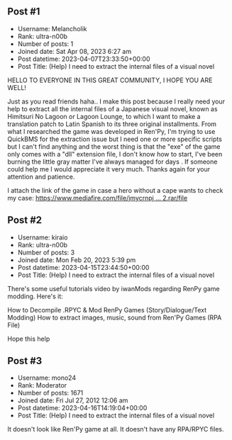 ## Post #1
- Username: Melancholik
- Rank: ultra-n00b
- Number of posts: 1
- Joined date: Sat Apr 08, 2023 6:27 am
- Post datetime: 2023-04-07T23:33:50+00:00
- Post Title: (Help) I need to extract the internal files of a visual novel

HELLO TO EVERYONE IN THIS GREAT COMMUNITY, I HOPE YOU ARE WELL!  

Just as you read friends haha..  I make this post because I really need your help to extract all the internal files of a Japanese visual novel, known as Himitsuri No Lagoon or Lagoon Lounge, to which I want to make a translation patch to Latin Spanish to its three original installments. From what I researched the game was developed in Ren'Py, I'm trying to use QuickBMS for the extraction issue but I need one or more specific scripts but I can't find anything and the worst thing is that the "exe" of the game only comes with a "dll" extension file, I don't know how to start, I've been burning the little gray matter I've always managed for days  . If someone could help me I would appreciate it very much. Thanks again for your attention and patience.   


I attach the link of the game in case a hero without a cape wants to check my case: [https://www.mediafire.com/file/jmycrnpj ... 2.rar/file](https://www.mediafire.com/file/jmycrnpjl18l61w/LL2.rar/file)
## Post #2
- Username: kiraio
- Rank: ultra-n00b
- Number of posts: 3
- Joined date: Mon Feb 20, 2023 5:39 pm
- Post datetime: 2023-04-15T23:44:50+00:00
- Post Title: (Help) I need to extract the internal files of a visual novel

There's some useful tutorials video by iwanMods regarding RenPy game modding. Here's it:

How to Decompile .RPYC & Mod RenPy Games (Story/Dialogue/Text Modding)
How to extract images, music, sound from Ren'Py Games (RPA File)

Hope this help
## Post #3
- Username: mono24
- Rank: Moderator
- Number of posts: 1671
- Joined date: Fri Jul 27, 2012 12:06 am
- Post datetime: 2023-04-16T14:19:04+00:00
- Post Title: (Help) I need to extract the internal files of a visual novel

It doesn't look like Ren'Py game at all. It doesn't have any RPA/RPYC files.
